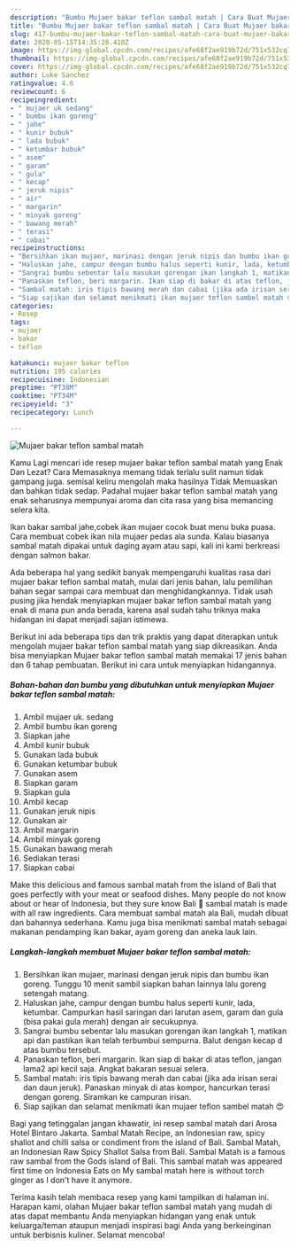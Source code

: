```yaml
---
description: "Bumbu Mujaer bakar teflon sambal matah | Cara Buat Mujaer bakar teflon sambal matah Yang Enak Dan Lezat"
title: "Bumbu Mujaer bakar teflon sambal matah | Cara Buat Mujaer bakar teflon sambal matah Yang Enak Dan Lezat"
slug: 417-bumbu-mujaer-bakar-teflon-sambal-matah-cara-buat-mujaer-bakar-teflon-sambal-matah-yang-enak-dan-lezat
date: 2020-05-15T14:35:28.410Z
image: https://img-global.cpcdn.com/recipes/afe68f2ae919b72d/751x532cq70/mujaer-bakar-teflon-sambal-matah-foto-resep-utama.jpg
thumbnail: https://img-global.cpcdn.com/recipes/afe68f2ae919b72d/751x532cq70/mujaer-bakar-teflon-sambal-matah-foto-resep-utama.jpg
cover: https://img-global.cpcdn.com/recipes/afe68f2ae919b72d/751x532cq70/mujaer-bakar-teflon-sambal-matah-foto-resep-utama.jpg
author: Luke Sanchez
ratingvalue: 4.6
reviewcount: 6
recipeingredient:
- " mujaer uk sedang"
- " bumbu ikan goreng"
- " jahe"
- " kunir bubuk"
- " lada bubuk"
- " ketumbar bubuk"
- " asem"
- " garam"
- " gula"
- " kecap"
- " jeruk nipis"
- " air"
- " margarin"
- " minyak goreng"
- " bawang merah"
- " terasi"
- " cabai"
recipeinstructions:
- "Bersihkan ikan mujaer, marinasi dengan jeruk nipis dan bumbu ikan goreng. Tunggu 10 menit sambil siapkan bahan lainnya lalu goreng setengah matang."
- "Haluskan jahe, campur dengan bumbu halus seperti kunir, lada, ketumbar. Campurkan hasil saringan dari larutan asem, garam dan gula (bisa pakai gula merah) dengan air secukupnya."
- "Sangrai bumbu sebentar lalu masukan gorengan ikan langkah 1, matikan api dan pastikan ikan telah terbumbui sempurna. Balut dengan kecap d atas bumbu tersebut."
- "Panaskan teflon, beri margarin. Ikan siap di bakar di atas teflon, jangan lama2 api kecil saja. Angkat bakaran sesuai selera."
- "Sambal matah: iris tipis bawang merah dan cabai (jika ada irisan serai dan daun jeruk). Panaskan minyak di atas kompor, hancurkan terasi dengan goreng. Siramkan ke campuran irisan."
- "Siap sajikan dan selamat menikmati ikan mujaer teflon sambel matah 😍"
categories:
- Resep
tags:
- mujaer
- bakar
- teflon

katakunci: mujaer bakar teflon 
nutrition: 195 calories
recipecuisine: Indonesian
preptime: "PT38M"
cooktime: "PT34M"
recipeyield: "3"
recipecategory: Lunch

---
```



![Mujaer bakar teflon sambal matah](https://img-global.cpcdn.com/recipes/afe68f2ae919b72d/751x532cq70/mujaer-bakar-teflon-sambal-matah-foto-resep-utama.jpg)

Kamu Lagi mencari ide resep mujaer bakar teflon sambal matah yang Enak Dan Lezat? Cara Memasaknya memang tidak terlalu sulit namun tidak gampang juga. semisal keliru mengolah maka hasilnya Tidak Memuaskan dan bahkan tidak sedap. Padahal mujaer bakar teflon sambal matah yang enak seharusnya mempunyai aroma dan cita rasa yang bisa memancing selera kita.

Ikan bakar sambal jahe,cobek ikan mujaer cocok buat menu buka puasa. Cara membuat cobek ikan nila mujaer pedas ala sunda. Kalau biasanya sambal matah dipakai untuk daging ayam atau sapi, kali ini kami berkreasi dengan salmon bakar.

Ada beberapa hal yang sedikit banyak mempengaruhi kualitas rasa dari mujaer bakar teflon sambal matah, mulai dari jenis bahan, lalu pemilihan bahan segar sampai cara membuat dan menghidangkannya. Tidak usah pusing jika hendak menyiapkan mujaer bakar teflon sambal matah yang enak di mana pun anda berada, karena asal sudah tahu triknya maka hidangan ini dapat menjadi sajian istimewa.


Berikut ini ada beberapa tips dan trik praktis yang dapat diterapkan untuk mengolah mujaer bakar teflon sambal matah yang siap dikreasikan. Anda bisa menyiapkan Mujaer bakar teflon sambal matah memakai 17 jenis bahan dan 6 tahap pembuatan. Berikut ini cara untuk menyiapkan hidangannya.

<!--inarticleads1-->

##### Bahan-bahan dan bumbu yang dibutuhkan untuk menyiapkan Mujaer bakar teflon sambal matah:

1. Ambil  mujaer uk. sedang
1. Ambil  bumbu ikan goreng
1. Siapkan  jahe
1. Ambil  kunir bubuk
1. Gunakan  lada bubuk
1. Gunakan  ketumbar bubuk
1. Gunakan  asem
1. Siapkan  garam
1. Siapkan  gula
1. Ambil  kecap
1. Gunakan  jeruk nipis
1. Gunakan  air
1. Ambil  margarin
1. Ambil  minyak goreng
1. Gunakan  bawang merah
1. Sediakan  terasi
1. Siapkan  cabai


Make this delicious and famous sambal matah from the island of Bali that goes perfectly with your meat or seafood dishes. Many people do not know about or hear of Indonesia, but they sure know Bali 🙂 sambal matah is made with all raw ingredients. Cara membuat sambal matah ala Bali, mudah dibuat dan bahannya sederhana. Kamu juga bisa menikmati sambal matah sebagai makanan pendamping ikan bakar, ayam goreng dan aneka lauk lain. 

<!--inarticleads2-->

##### Langkah-langkah membuat Mujaer bakar teflon sambal matah:

1. Bersihkan ikan mujaer, marinasi dengan jeruk nipis dan bumbu ikan goreng. Tunggu 10 menit sambil siapkan bahan lainnya lalu goreng setengah matang.
1. Haluskan jahe, campur dengan bumbu halus seperti kunir, lada, ketumbar. Campurkan hasil saringan dari larutan asem, garam dan gula (bisa pakai gula merah) dengan air secukupnya.
1. Sangrai bumbu sebentar lalu masukan gorengan ikan langkah 1, matikan api dan pastikan ikan telah terbumbui sempurna. Balut dengan kecap d atas bumbu tersebut.
1. Panaskan teflon, beri margarin. Ikan siap di bakar di atas teflon, jangan lama2 api kecil saja. Angkat bakaran sesuai selera.
1. Sambal matah: iris tipis bawang merah dan cabai (jika ada irisan serai dan daun jeruk). Panaskan minyak di atas kompor, hancurkan terasi dengan goreng. Siramkan ke campuran irisan.
1. Siap sajikan dan selamat menikmati ikan mujaer teflon sambel matah 😍


Bagi yang tetinggalan jangan khawatir, ini resep sambal matah dari Arosa Hotel Bintaro Jakarta. Sambal Matah Recipe, an Indonesian raw, spicy shallot and chilli salsa or condiment from the island of Bali. Sambal Matah, an Indonesian Raw Spicy Shallot Salsa from Bali. Sambal Matah is a famous raw sambal from the Gods island of Bali. This sambal matah was appeared first time on Indonesia Eats on My sambal matah here is without torch ginger as I don&#39;t have it anymore. 

Terima kasih telah membaca resep yang kami tampilkan di halaman ini. Harapan kami, olahan Mujaer bakar teflon sambal matah yang mudah di atas dapat membantu Anda menyiapkan hidangan yang enak untuk keluarga/teman ataupun menjadi inspirasi bagi Anda yang berkeinginan untuk berbisnis kuliner. Selamat mencoba!
